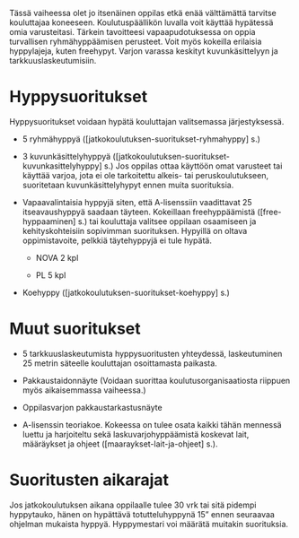 Tässä vaiheessa olet jo itsenäinen oppilas etkä enää välttämättä
tarvitse kouluttajaa koneeseen. Koulutuspäällikön luvalla voit käyttää
hypätessä omia varusteitasi. Tärkein tavoitteesi vapaapudotuksessa on
oppia turvallisen ryhmähyppäämisen perusteet. Voit myös kokeilla
erilaisia hyppylajeja, kuten freehypyt. Varjon varassa keskityt
kuvunkäsittelyyn ja tarkkuuslaskeutumisiin.

 Hyppysuoritukset  
==================

Hyppysuoritukset voidaan hypätä kouluttajan valitsemassa järjestyksessä.

-   5 ryhmähyppyä (\[jatkokoulutuksen-suoritukset-ryhmahyppy\] s.)

-   3 kuvunkäsittelyhyppyä
    (\[jatkokoulutuksen-suoritukset-kuvunkasittelyhyppy\] s.) Jos
    oppilas ottaa käyttöön omat varusteet tai käyttää varjoa, jota ei
    ole tarkoitettu alkeis- tai peruskoulutukseen, suoritetaan
    kuvunkäsittelyhypyt ennen muita suorituksia.

-   Vapaavalintaisia hyppyjä siten, että A-lisenssiin vaadittavat 25
    itseavaushyppyä saadaan täyteen. Kokeillaan freehyppäämistä
    (\[free-hyppaaminen\] s.) tai kouluttaja valitsee oppilaan
    osaamiseen ja kehityskohteisiin sopivimman suorituksen. Hypyillä on
    oltava oppimistavoite, pelkkiä täytehyppyjä ei tule hypätä.

    -   NOVA 2 kpl

    -   PL 5 kpl

-   Koehyppy (\[jatkokoulutuksen-suoritukset-koehyppy\] s.)

 Muut suoritukset  
==================

-   5 tarkkuuslaskeutumista hyppysuoritusten yhteydessä, laskeutuminen
    25 metrin säteelle kouluttajan osoittamasta paikasta.

-   Pakkaustaidonnäyte (Voidaan suorittaa koulutusorganisaatiosta
    riippuen myös aikaisemmassa vaiheessa.)

-   Oppilasvarjon pakkaustarkastusnäyte

-   A-lisenssin teoriakoe. Kokeessa on tulee osata kaikki tähän mennessä
    luettu ja harjoiteltu sekä laskuvarjohyppäämistä koskevat lait,
    määräykset ja ohjeet (\[maaraykset-lait-ja-ohjeet\] s.).

 Suoritusten aikarajat  
=======================

Jos jatkokoulutuksen aikana oppilaalle tulee 30 vrk tai sitä pidempi
hyppytauko, hänen on hypättävä totutteluhyppynä 15” ennen seuraavaa
ohjelman mukaista hyppyä. Hyppymestari voi määrätä muitakin suorituksia.
